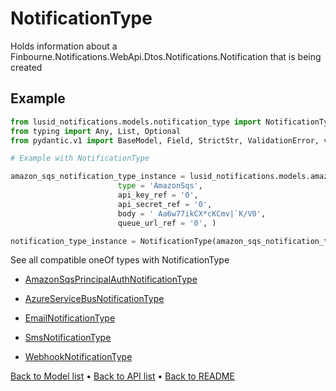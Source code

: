 # NotificationType

Holds information about a Finbourne.Notifications.WebApi.Dtos.Notifications.Notification that is being created
## Example

```python
from lusid_notifications.models.notification_type import NotificationType
from typing import Any, List, Optional
from pydantic.v1 import BaseModel, Field, StrictStr, ValidationError, validator

# Example with NotificationType 

amazon_sqs_notification_type_instance = lusid_notifications.models.amazon_sqs_notification_type.AmazonSqsNotificationType(
                        type = 'AmazonSqs', 
                        api_key_ref = '0', 
                        api_secret_ref = '0', 
                        body = ' Aa6w77ikCX*cKCmv|`K/V0', 
                        queue_url_ref = '0', )

notification_type_instance = NotificationType(amazon_sqs_notification_type_instance)

```
See all compatible oneOf types with NotificationType


 * [AmazonSqsPrincipalAuthNotificationType](./AmazonSqsPrincipalAuthNotificationType.md)

 * [AzureServiceBusNotificationType](./AzureServiceBusNotificationType.md)

 * [EmailNotificationType](./EmailNotificationType.md)

 * [SmsNotificationType](./SmsNotificationType.md)

 * [WebhookNotificationType](./WebhookNotificationType.md)

[Back to Model list](../README.md#documentation-for-models) &#8226; [Back to API list](../README.md#documentation-for-api-endpoints) &#8226; [Back to README](../README.md)

